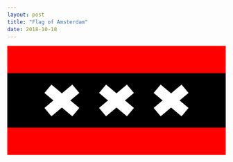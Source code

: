 ```yaml
---
layout: post
title: "Flag of Amsterdam"
date: 2018-10-18
---
```


![Flag of Amsterdam](/images/noah.png)

